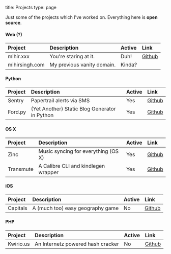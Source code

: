 title: Projects
type: page

Just some of the projects which I've worked on. Everything here is __open source__.

#### Web (?)
| Project | Description | Active | Link |
|:-|:-|:-|:-|
| mihir.xxx | You're staring at it. | <span class="label label-success">Duh!</span> | [Github](http://citruspi.github.com/mihir.xxx) |
| mihirsingh.com | My previous vanity domain. | <span class="label label-warning">Kinda?</span> |  |

#### Python

| Project | Description | Active | Link |
|:-|:-|:-|:-|
| Sentry | Papertrail alerts via SMS | <span class="label label-success">Yes</span> | [Github](http://citruspi.github.com/Sentry) |
| Ford.py | (Yet Another) Static Blog Generator in Python | <span class="label label-success">Yes</span> | [Github](http://citruspi.github.com/ford.py) | 
  

#### OS X

| Project | Description | Active | Link |
|:-|:-|:-|:-|
| Zinc | Music syncing for everything (OS X) | <span class="label label-success">Yes</span> | [Github](http://citruspi.github.com/Zinc) |
| Transmute | A Calibre CLI and kindlegen wrapper | <span class="label label-success">Yes</span> | [Github](http://citruspi.github.com/Transmute) |

  
#### iOS

| Project | Description | Active | Link |
|:-|:-|:-|:-|
| Capitals | A (much too) easy geography game | <span class="label label-important">No</span> | [Github](http://citruspi.github.com/Capitals) |

  
#### PHP
| Project | Description | Active | Link |
|:-|:-|:-|:-|
| Kwirio.us | An Internetz powered hash cracker | <span class="label label-important">No</span> | [Github](http://citruspi.github.com/Kwirio.us) |